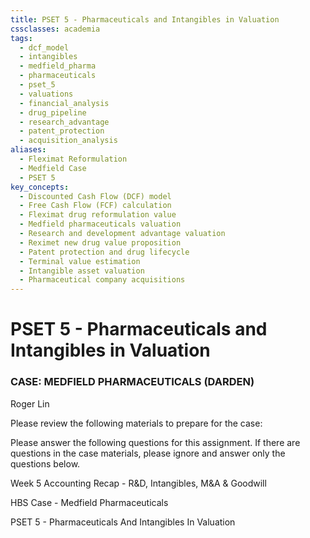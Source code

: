 ```yaml
---
title: PSET 5 - Pharmaceuticals and Intangibles in Valuation
cssclasses: academia
tags:
  - dcf_model
  - intangibles
  - medfield_pharma
  - pharmaceuticals
  - pset_5
  - valuations
  - financial_analysis
  - drug_pipeline
  - research_advantage
  - patent_protection
  - acquisition_analysis
aliases:
  - Fleximat Reformulation
  - Medfield Case
  - PSET 5
key_concepts:
  - Discounted Cash Flow (DCF) model
  - Free Cash Flow (FCF) calculation
  - Fleximat drug reformulation value
  - Medfield pharmaceuticals valuation
  - Research and development advantage valuation
  - Reximet new drug value proposition
  - Patent protection and drug lifecycle
  - Terminal value estimation
  - Intangible asset valuation
  - Pharmaceutical company acquisitions
---
```


# PSET 5 - Pharmaceuticals and Intangibles in Valuation

### CASE: MEDFIELD PHARMACEUTICALS (DARDEN)

Roger Lin

Please review the following materials to prepare for the case:

[^1]: Read Medfield Pharma case. Ignore the reference to Exhibit 4 in the case (we eliminated the Exhibit). You will build this forecast in the Excel template.
[^2]: Refer to the Excel "Medfield - Student Template" to complete the assignment.

Please answer the following questions for this assignment. If there are questions in the case materials, please ignore and answer only the questions below.

[^1]: Using the Excel template, create forecasts for Medfield to the year 2034. What is the value of Medfield's existing drugs and drug pipeline, ignoring the reformulation option? Use a DCF model to determine this value; discount future cash flows to the beginning of FY 2011 (or 1/1/2011) as the case is set in the first few weeks of 2011. Provide brief reasoning for how you get from NOPAT (as provided in the case) to FCF in your model.
[^1]: With the existing pipeline of drugs, Medfield has a net present value of $442 million dollars.
[^1]: Fleximat is projected to earn $644.76 over its remaining lifespan of 2 years of patent protection, followed by 3 consecutive years of 50% declines in sales.
[^2]: Lodamadal is projected to earn $220.79 million over the remaining 5 years of patent protection and 3 years of gradual obsolescence.
[^3]: Orsamorph has 14 years remaining on its patent life, and is expected to contribute $1,121.43 million in gross profits over its remaining lifespan.
[^4]: Finally, Reximet has not yet been released to the public, and thus, has a full 20 year lifespan ahead of it, followed by 3 years of declining sales. It is expected to provide $288.6 million over the course of its lifespan.
[^2]: However, I should note that this NPV is for the current value of the existing drugs, and assuming that research costs are as given in the model, even when no new drugs are being released by the market. We should expect a higher valuation if we cut out research costs since no new drugs are being researched. This model also does not account for the terminal value of the company, which would increase the NPV of the company. The $442 million dollar NPV estimate is thus likely an undercount.
[^3]: Typically, to get from NOPAT to FCF, we would add back depreciation and amortization to the NOPAT, and subtract out any capital expenditures, net changes in working capital, and proceeds from asset sales. However, we are told that "Capital expenditures were typically close to depreciation levels so that net changes in plant and equipment associated with a given product could be ignored. Similarly, net working capital tended to be very small and could be ignored." Similarly, the income statement notes that Midfield pharmaceuticals has negligible depreciation and amortization. Thus, we do not make any adjustments to the NOPAT, and simply set our FCF estimates equal to the NOPAT projections.

[^2]: What incremental financial value could Medfield create if Susan Johnson chose to reformulate Fleximat?
[^1]: Reformulating Fleximat would incur a two year R&D cost of $35 million a year beginning in 2011 and ending in 2012, as well as a $25 million per year marketing expense for 5 years, from 2011 to 2014. Weighed against these costs are the additional 8 years of 2% annual growth in sales that Fleximat could enjoy, following an initial 50% decline in sales in 2013. After these eight years pass, the drug will gradually phase out into obsolescence over three years in which sales decline by half each year. The reformulation of Fleximat would bring our NPV estimate up to $502.6 million, adding $63.5 million in additional value.

[^3]: Using Reximet's financials as an example of a typical drug, what is the value of a typical new drug? Using the cost of research for a typical drug as a starting point, what is the value of Medfield's "research advantage" in perpetuity? Assume this existing research advantage (relative to the typical firm) lasts forever, but does not grow over time.
[^1]: The NPV of the new drug is $278 million, and the NPV of research is $93.8 million. Thus, the net NPV of a new drug is $184.8 million. The PV of research by a typical pharmaceutical company is $134 million. On an annual basis, Medfield saves an estimated $10.2 million in drug research costs. The value of this research advantage is thus $120 million in perpetuity, assuming a discount rate of 8.5%.

[^4]: Does the acquisition offer price seem reasonable in light of your analyses and should Susan Johnson recommend accepting it? Please provide a brief (but precise) explanation using the results of your analyses.
	- The offer of $775 million for the company represents a significant premium over the $502.6 million NPV of the company, if we assume that the company stops producing new drugs, reformulates Fleximat and that there is no terminal value for the firm. If we assume that the firm will continue to release new drugs, then the terminal value will increase the NPV of the company significantly, which would likely imply that the offered $775 million is far too low for the true value of the company.

Week 5 Accounting Recap - R&D, Intangibles, M&A & Goodwill

HBS Case - Medfield Pharmaceuticals

PSET 5 - Pharmaceuticals And Intangibles In Valuation
